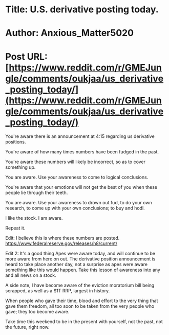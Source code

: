 # Title: U.S. derivative posting today.
# Author: Anxious_Matter5020
# Post URL: [https://www.reddit.com/r/GMEJungle/comments/oukjaa/us_derivative_posting_today/](https://www.reddit.com/r/GMEJungle/comments/oukjaa/us_derivative_posting_today/)


You're aware there is an announcement at 4:15 regarding us derivative positions.

You're aware of how many times numbers have been fudged in the past.

You're aware these numbers will likely be incorrect, so as to cover something up.

You are aware.
Use your awareness to come to logical conclusions.

You're aware that your emotions will not get the best of you when these people lie through their teeth.

You are aware.
Use your awareness to drown out fud, to do your own research, to come up with your own conclusions; to buy and hodl.

I like the stock. I am aware.

Repeat it. 

Edit: I believe this is where these numbers are posted. https://www.federalreserve.gov/releases/h8/current/

Edit 2: It's a good thing Apes were aware today, and will continue to be more aware from here on out.
The derivative position announcement is heard to take place another day, not a surprise as apes were aware something like this would happen.
Take this lesson of awareness into any and all news on a stock.

A side note, I have become aware of the eviction moratorium bill being scrapped, as well as a $1T RRP, largest in history.

When people who gave their time, blood and effort to  the very thing that gave them freedom, all too soon to be taken from the very people who gave; they too become aware.

Take time this weekend to be in the present with yourself, not the past, not the future, right now.